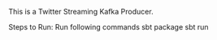 This is a Twitter Streaming Kafka Producer.

Steps to Run:
Run following commands
sbt package
sbt run
